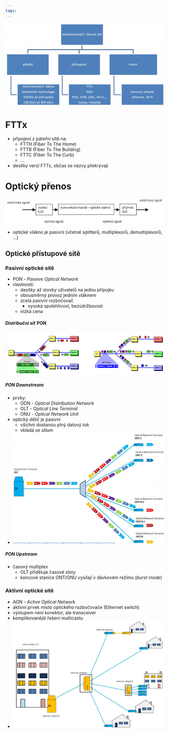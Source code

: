 ```yaml
---
tags:
---
```


![](Attachments/Pasted%20image%2020231212075715.png)

# FTTx
- připojení z páteřní sítě na:
	- FTTH (Fiber To The Home)
	- FTTB (Fiber To The Building)
	- FTTC (Fiber To The Curb)
	- ...
- desítky verzí FTTx, občas se názvy překrývají

# Optický přenos
![](Attachments/Pasted%20image%2020231212080003.png)
- optické vlákno je pasivní (včetně splitterů, multiplexorů, demultiplexorů, ...)

## Optické přístupové sítě

### Pasivní optické sítě
- PON - *Passive Optical Network*
- vlastnosti:
	- desítky až stovky uživatelů na jednu přípojku
	- obousměrný provoz jedním vláknem
	- zcela pasivní rozbočovač
		- vysoká spolehlivost, bezúdržbovost
	- nízká cena

#### Distribuční síť PON
![](Attachments/Pasted%20image%2020231212080222.png)

##### PON Downstream
- prvky:
	- ODN - *Optical Distribution Network*
	- OLT - *Optical Line Terminal*
	- ONU - *Optical Network Unit*
- optický dělič je pasivní
	- všichni dostanou plný datový tok
	- vkládá se útlum
- ![](Attachments/Pasted%20image%2020231212080431.png)

##### PON Upstream
- časový multiplex
	- OLT přiděluje časové sloty
	- koncové stanice ONT/ONU vysílají v dávkovém režimu (*burst mode*)

### Aktivní optické sítě
- AON - *Active Optical Network*
- aktivní prvek místo optického rozbočovače (Ethernet switch)
- výstupem není konektor, ale transceiver
- komplikovanější řešení multicastu
- ![](Attachments/Pasted%20image%2020231212080702.png)